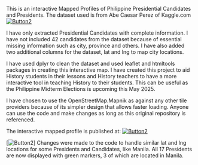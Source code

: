 This is an interactive Mapped Profiles of Philippine Presidential Candidates and Presidents. 
The dataset used is from Abe Caesar Perez of Kaggle.com [![Button2](https://img.shields.io/badge/Download-KaggleDataset-blue)](https://www.kaggle.com/datasets/abeperez/ph-presidential-elections)

I have only extracted Presidential Candidates with complete information. I have not included 42 candidates from the dataset because of essential missing information such as city, province and others. 
I have also added two additional columns for the dataset, lat and lng to map city locations. 

I have used dplyr to clean the dataset and used leaflet and htmltools packages in creating this interactive map. I have created this project to aid History students in their lessons and History teachers to have a more interactive tool in teaching History to their students. This can be useful as the Philippine Midterm Elections is upcoming this May 2025.

I have chosen to use the OpenStreetMap.Mapnik as against any other tile providers because of its simpler design that allows faster loading. 
Anyone can use the code and make changes as long as this original repository is referenced. 

The interactive mapped profile is published at: [![Button2](https://img.shields.io/badge/View-Mapped%20Profile-orange)](https://rpubs.com/rnx2024/philippine-presidential-candidates-and-presidents-mapped-profiles)

[![Button2](https://img.shields.io/badge/NOTE:-UPDATE-red)] Changes were made to the code to handle similar lat and lng locations for some Presidents and Candidates, like Manila. 
All 17 Presidents are now displayed with green markers, 3 of which are located in Manila. 



